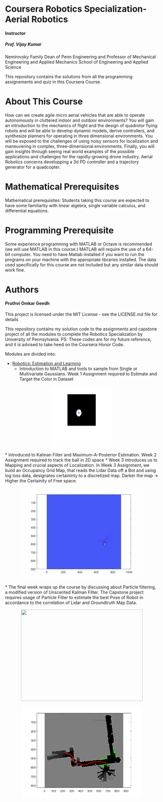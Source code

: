 <h1>Coursera Robotics Specialization- Aerial Robotics</h1>
<h4>Instructor</h4> 
<h5>Prof. Vijay Kumar</h5>Nemirovsky Family Dean of Penn Engineering and Professor of Mechanical Engineering and Applied Mechanics
School of Engineering and Applied Science

This repository contains the solutions from all the programming assignements and quiz in this Coursera Course.

<h1>About This Course</h1>
How can we create agile micro aerial vehicles that are able to operate autonomously in cluttered indoor and outdoor environments?  You will gain an introduction to the mechanics of flight and the design of quadrotor flying robots and will be able to develop dynamic models, derive controllers, and synthesize planners for operating in three dimensional environments.  You will be exposed to the challenges of using noisy sensors for localization and maneuvering in complex, three-dimensional environments.  Finally, you will gain insights through seeing real world examples of the possible applications and challenges for the rapidly-growing drone industry.
Aerial Robotics concerns developping a 3d PD controller and a trajectory generator for a quadcopter.

<h1>Mathematical Prerequisites</h1>
Mathematical prerequisites: Students taking this course are expected to have some familiarity with linear algebra, single variable calculus, and differential equations.

<h1>Programming Prerequisite</h1>
Some experience programming with MATLAB or Octave is recommended (we will use MATLAB in this course.) MATLAB will require the use of a 64-bit computer.
You need to have Matlab installed if you want to run the programs on your machine with the appropriate libraries installed. The data used specifically for this course are not included but any similar data should work fine.

<h1>Authors</h1>
<h4>Pruthvi Omkar Geedh</h4>
This project is licensed under the MIT License - see the LICENSE.md file for details




This repository contains my solution code to the assignments and capstone project of all the modules to complete the Robotics Specialization by University of Pennsylvania.
PS: These codes are for my future reference, and it is advised to take heed on the Coursera Honor Code.

Modules are divided into:

* [Robotics: Estimation and Learning](https://github.com/smit585/Upenn-Robotics/tree/master/Robotics%20and%20Estimation)
    * Introduction to MATLAB and tools to sample from Single or Multivariate Gaussians. Week 1 Assignment required to Estimate and Target the Color in Dataset
<p align="center">
  <img width="200" height="200" src="https://raw.githubusercontent.com/smit585/Upenn-Robotics/master/Robotics%20and%20Estimation/Week%201/DemoImages/DemoGIFWeek1.gif">
</p>
    * Introduced to Kalman Filter and Maximum-A-Posterior Estimation. Week 2 Assignment required to track the ball in 2D space
    *  Week 3 introduces us to Mapping and crucial aspects of Localization. In Week 3 Assignment, we build an Occupancy Grid Map, that reads the Lidar Data off a Bot and using log loss data, designates certaininty to a discretized map. Darker the map -> Higher the Certainity of Free space.
    <p align="center">
  <img width="400" height="300" src="https://raw.githubusercontent.com/smit585/Upenn-Robotics/master/Robotics%20and%20Estimation/Week%203/DemoImages/Week3Demo.gif">
</p>
    * The final week wraps up the course by discussing about Particle filtering, a modified version of Unscented Kalman Filter. The Capstone project requires usage of Particle Filter to estimate the best Pose of Robot in accordance to the correlation of Lidar and Groundtruth Map Data. 
<p align="center">
  <img width="400" height="300" src="https://github.com/smit585/Upenn-Robotics/blob/master/Robotics%20and%20Estimation/Week%204/DemoImages/DemoWeek4.gif?raw=true">
<p align="center">
  <img width="400" height="300" src="https://raw.githubusercontent.com/smit585/Upenn-Robotics/master/Robotics%20and%20Estimation/Week%204/DemoImages/Final%20Image.png">

